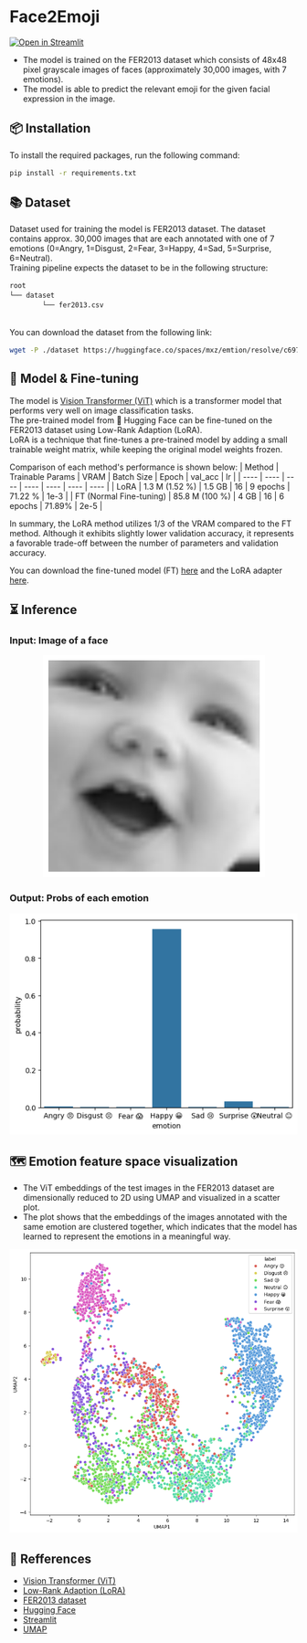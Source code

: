 

# Face2Emoji 
[![Open in Streamlit](https://static.streamlit.io/badges/streamlit_badge_black_white.svg)](https://face2emoji.streamlit.app/)

- The model is trained on the FER2013 dataset which consists of 48x48 pixel grayscale images of faces (approximately 30,000 images, with 7 emotions).
- The model is able to predict the relevant emoji for the given facial expression in the image.

## 📦 Installation
To install the required packages, run the following command:
```bash
pip install -r requirements.txt
```

## 📚 Dataset
Dataset used for training the model is FER2013 dataset. The dataset contains approx. 30,000 images that are each annotated with one of 7 emotions (0=Angry, 1=Disgust, 2=Fear, 3=Happy, 4=Sad, 5=Surprise, 6=Neutral).  
Training pipeline expects the dataset to be in the following structure:
```bash
root
└── dataset
        └── fer2013.csv
        
```
You can download the dataset from the following link:
```bash
wget -P ./dataset https://huggingface.co/spaces/mxz/emtion/resolve/c697775e0adc35a9cec32bd4d3484b5f5a263748/fer2013.csv
```


## 🤖 Model & Fine-tuning
The model is [Vision Transformer (ViT)](https://huggingface.co/google/vit-base-patch16-224-in21k) which is a transformer model that performs very well on image classification tasks.  
The pre-trained model from 🤗 Hugging Face can be fine-tuned on the FER2013 dataset using Low-Rank Adaption (LoRA).  
LoRA is a technique that fine-tunes a pre-trained model by adding a small trainable weight matrix, while keeping the original model weights frozen.

Comparison of each method's performance is shown below:
| Method | Trainable Params | VRAM | Batch Size | Epoch | val_acc | lr | 
| ---- | ---- | ---- | ---- | ---- | ---- | ---- | 
| LoRA | 1.3 M (1.52 %) | 1.5 GB | 16 | 9 epochs | 71.22 % | 1e-3 | 
| FT (Normal Fine-tuning) | 85.8 M (100 %) | 4 GB | 16 | 6 epochs | 71.89% | 2e-5 |

In summary, the LoRA method utilizes 1/3 of the VRAM compared to the FT method. Although it exhibits slightly lower validation accuracy, it represents a favorable trade-off between the number of parameters and validation accuracy.

You can download the fine-tuned model (FT) [here](https://huggingface.co/yosshstd/vit-fer2013) and the LoRA adapter [here](https://huggingface.co/yosshstd/vit-lora-fer2013).


## ⏳️ Inference

### Input: Image of a face

<p align="center">
  <img src="image/smile.png" alt="probs">
</p>

### Output: Probs of each emotion

<p align="center">
  <img src="image/probs.png" alt="probs">
</p>

## 🗺️ Emotion feature space visualization

- The ViT embeddings of the test images in the FER2013 dataset are dimensionally reduced to 2D using UMAP and visualized in a scatter plot. 
- The plot shows that the embeddings of the images annotated with the same emotion are clustered together, which indicates that the model has learned to represent the emotions in a meaningful way.

<p align="center">
  <img src="image/emotion_feature_space.png" alt="probs">
</p>

## 📝 Refferences
- [Vision Transformer (ViT)](https://arxiv.org/abs/2010.11929)
- [Low-Rank Adaption (LoRA)](https://arxiv.org/abs/2106.09685)
- [FER2013 dataset](https://paperswithcode.com/dataset/fer2013)
- [Hugging Face](https://huggingface.co/)
- [Streamlit](https://streamlit.io/)
- [UMAP](https://arxiv.org/abs/1802.03426)